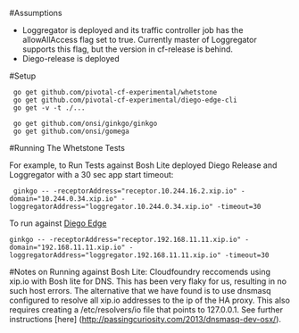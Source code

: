 #Assumptions
- Loggregator is deployed and its traffic controller job has the allowAllAccess flag set to true. 
  Currently master of Loggregator supports this flag, but the version in cf-release is behind.  
- Diego-release is deployed
    
#Setup

     go get github.com/pivotal-cf-experimental/whetstone
     go get github.com/pivotal-cf-experimental/diego-edge-cli
     go get -v -t ./...

     go get github.com/onsi/ginkgo/ginkgo
     go get github.com/onsi/gomega


#Running The Whetstone Tests

For example, to Run Tests against Bosh Lite deployed Diego Release and Loggregator with a 30 sec app start timeout:
     
     ginkgo -- -receptorAddress="receptor.10.244.16.2.xip.io" -domain="10.244.0.34.xip.io" -loggregatorAddress="loggregator.10.244.0.34.xip.io" -timeout=30

To run against [Diego Edge](https://github.com/pivotal-cf-experimental/diego-edge)

    ginkgo -- -receptorAddress="receptor.192.168.11.11.xip.io" -domain="192.168.11.11.xip.io" -loggregatorAddress="loggregator.192.168.11.11.xip.io" -timeout=30
   

#Notes on Running against Bosh Lite:
  Cloudfoundry reccomends using xip.io with Bosh lite for DNS.
  This has been very flaky for us, resulting in no such host errors.
  The alternative that we have found is to use dnsmasq configured to resolve all xip.io addresses to the ip of the HA proxy.
  This also requires creating a /etc/resolvers/io file that points to 127.0.0.1. See further instructions [here] (http://passingcuriosity.com/2013/dnsmasq-dev-osx/). 
